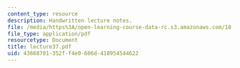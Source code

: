 ```yaml
---
content_type: resource
description: Handwritten lecture notes.
file: /media/https%3A/open-learning-course-data-rc.s3.amazonaws.com/18-704-seminar-in-algebra-and-number-theory-rational-points-on-elliptic-curves-fall-2004/43668701352ff4e0606d418954544622_lecture37.pdf
file_type: application/pdf
resourcetype: Document
title: lecture37.pdf
uid: 43668701-352f-f4e0-606d-418954544622
---
```

